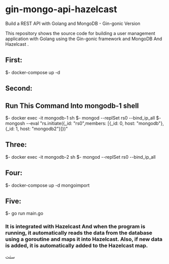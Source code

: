 # gin-mongo-api-hazelcast

Build a REST API with Golang and MongoDB - Gin-gonic Version

This repository shows the source code for building a user management application with Golang using the Gin-gonic framework and MongoDB And Hazelcast .

## First:
$- docker-compose up -d



## Second: 
## Run This Command Into mongodb-1 shell
$- docker exec -it mongodb-1 sh 
$- mongod --replSet rs0 --bind_ip_all
$- mongosh --eval "rs.initiate({_id: \"rs0\",members: [{_id: 0, host: \"mongodb\"},{_id: 1, host: \"mongodb2\"}]})"

## Three:
$- docker exec -it mongodb-2 sh
$- mongod --replSet rs0 --bind_ip_all

## Four:
$- docker-compose up -d mongoimport

## Five:
$- go run main.go

###  It is integrated with Hazelcast And when the program is running, it automatically reads the data from the database using a goroutine and maps it into Hazelcast. Also, if new data is added, it is automatically added to the Hazelcast map.
سثث
